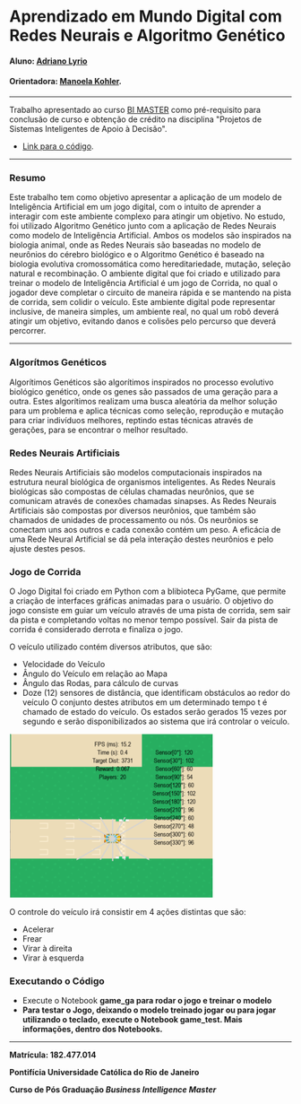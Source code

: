 # Aprendizado em Mundo Digital com Redes Neurais e Algoritmo Genético

#### Aluno: [Adriano Lyrio](https://github.com/adrianolyrio)
#### Orientadora: [Manoela Kohler](https://github.com/manoelakohler).

---

Trabalho apresentado ao curso [BI MASTER](https://ica.puc-rio.ai/bi-master) como pré-requisito para conclusão de curso e obtenção de crédito na disciplina "Projetos de Sistemas Inteligentes de Apoio à Decisão".

- [Link para o código](https://github.com/adrianolyrio/ann_ga). 

---

### Resumo

Este trabalho tem como objetivo apresentar a aplicação de um modelo de Inteligência Artificial em um jogo digital, com o intuito de aprender a interagir com este ambiente complexo para atingir um objetivo.
No estudo, foi utilizado Algoritmo Genético junto com a aplicação de Redes Neurais como modelo de Inteligência Artificial. Ambos os modelos são inspirados na biologia animal, onde as Redes Neurais são baseadas no modelo de neurônios do cérebro biológico e o Algoritmo Genético é baseado na biologia evolutiva cromossomática como hereditariedade, mutação, seleção natural e recombinação.
O ambiente digital que foi criado e utilizado para treinar o modelo de Inteligência Artificial é um jogo de Corrida, no qual o jogador deve completar o circuito de maneira rápida e se mantendo na pista de corrida, sem colidir o veículo. Este ambiente digital pode representar inclusive, de maneira simples, um ambiente real, no qual um robô deverá atingir um objetivo, evitando danos e colisões pelo percurso que deverá percorrer.

---

### Algorítmos Genéticos

Algorítimos Genéticos são algorítimos inspirados no processo evolutivo biológico genético, onde os genes são passados de uma geração para a outra. Estes algorítimos realizam uma busca aleatória da melhor solução para um problema e aplica técnicas como seleção, reprodução e mutação para criar indivíduos melhores, reptindo estas técnicas através de gerações, para se encontrar o melhor resultado.

### Redes Neurais Artificiais

Redes Neurais Artificiais são modelos computacionais inspirados na estrutura neural biológica de organismos inteligentes. As Redes Neurais biológicas são compostas de células chamadas neurônios, que se comunicam através de conexões chamadas sinapses.
As Redes Neurais Artificiais são compostas por diversos neurônios, que também são chamados de unidades de processamento ou nós. Os neurônios se conectam uns aos outros e cada conexão contém um peso. A eficácia de uma Rede Neural Artificial se dá pela interação destes neurônios e pelo ajuste destes pesos.

### Jogo de Corrida

O Jogo Digital foi criado em Python com a blibioteca PyGame, que permite a criação de interfaces gráficas animadas para o usuário. O objetivo do jogo consiste em guiar um veículo através de uma pista de corrida, sem sair da pista e completando voltas no menor tempo possível. Sair da pista de corrida é considerado derrota e finaliza o jogo.
 
O veículo utilizado contém diversos atributos, que são:
- Velocidade do Veículo
- Ângulo do Veículo em relação ao Mapa
- Ângulo das Rodas, para cálculo de curvas
- Doze (12) sensores de distância, que identificam obstáculos ao redor do veículo
O conjunto destes atributos em um determinado tempo t é chamado de estado do veículo. Os estados serão gerados 15 vezes por segundo e serão disponibilizados ao sistema que irá controlar o veículo.

![Veículo](https://github.com/adrianolyrio/ann_ga/blob/master/screenshot/car_sensor.png?raw=true)

O controle do veículo irá consistir em 4 ações distintas que são:
- Acelerar
- Frear
- Virar à direita
- Virar à esquerda

### Executando o Código

- Execute o Notebook <b>game_ga<b> para rodar o jogo e treinar o modelo
- Para testar o Jogo, deixando o modelo treinado jogar ou para jogar utilizando o teclado, execute o Notebook <b>game_test<b>.
Mais informações, dentro dos Notebooks.

---

Matrícula: 182.477.014

Pontifícia Universidade Católica do Rio de Janeiro

Curso de Pós Graduação *Business Intelligence Master*
